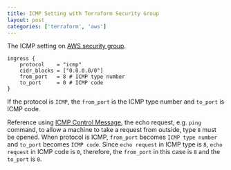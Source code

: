 ```yaml
---
title: ICMP Setting with Terraform Security Group 
layout: post
categories: ['terraform', 'aws']
---
```

The ICMP setting on [AWS security group](https://registry.terraform.io/providers/hashicorp/aws/latest/docs/resources/security_group).

```hcl
ingress {
    protocol    = "icmp"
    cidr_blocks = ["0.0.0.0/0"]
    from_port   = 8 # ICMP type number
    to_port     = 0 # ICMP code
}
```

If the protocol is `ICMP`, the `from_port` is the ICMP type number and `to_port` is ICMP code. 

Reference using [ICMP Control Message](https://en.wikipedia.org/wiki/Internet_Control_Message_Protocol#Control_messages), the echo request, e.g. `ping` command, to allow a machine to take a request from outside, type `8` must be opened. When protocol is ICMP, `from_port` becomes `ICMP type number` and `to_port` becomes `ICMP code`. Since  `echo request` in ICMP type is `8`, `echo request` in ICMP code is `0`, therefore, the `from_port` in this case is `8` and the `to_port` is `0`. 
